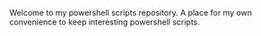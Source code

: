 Welcome to my powershell scripts repository.
A place for my own convenience to keep interesting powershell scripts.